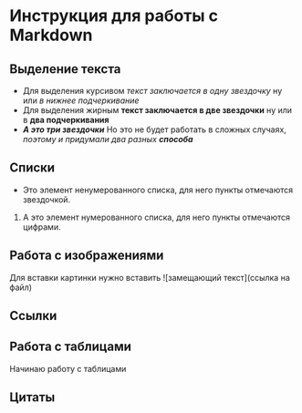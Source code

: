 # Инструкция для работы с Markdown

## Выделение текста
* Для выделения курсивом *текст заключается в одну звездочку* ну или _в нижнее подчеркивание_
* Для выделения жирным **текст заключается в две звездочки** ну или в __два подчеркивания__
* ***А это три звездочки*** Но это не будет работать в сложных случаях, *поэтому и придумали два разных __способа__*
## Списки
* Это элемент ненумерованного списка, для него пункты отмечаются звездочкой.
1. А это элемент нумерованного списка, для него пункты отмечаются цифрами.
## Работа с изображениями
Для вставки картинки нужно вставить ![замещающий текст](ссылка на файл)
## Ссылки

## Работа с таблицами
Начинаю работу с таблицами
## Цитаты